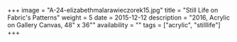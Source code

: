 +++
image = "A-24-elizabethmalarawieczorek15.jpg"
title = "Still Life on Fabric's Patterns"
weight = 5
date = 2015-12-12
description = "2016, Acrylic on Gallery Canvas, 48\" x 36\""
availability = ""
tags = ["acrylic", "stilllife"]
+++

